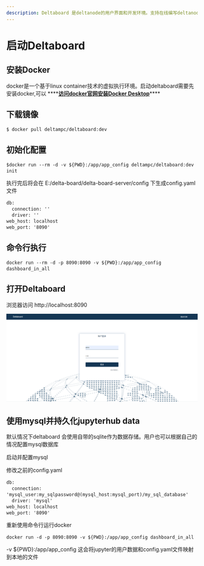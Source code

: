 ```yaml
---
description: Deltaboard 是deltanode的用户界面和开发环境。支持在线编写deltanode代码。
---
```


# 启动Deltaboard

## 安装Docker

docker是一个基于linux container技术的虚拟执行环境。启动deltaboard需要先安装docker,可以 ****[**访问docker官网安装Docker Desktop**](https://docs.docker.com/get-docker/)\*\*\*\*

## 下载镜像

```text
$ docker pull deltampc/deltaboard:dev
```

## **初始化配置**

```text
$docker run --rm -d -v ${PWD}:/app/app_config deltampc/deltaboard:dev init
```

执行完后将会在  E:/delta-board/delta-board-server/config 下生成config.yaml文件

```text
db:
  connection: ''
  driver: ''
web_host: localhost
web_port: '8090'
```

## 命令行执行



```text
docker run --rm -d -p 8090:8090 -v ${PWD}:/app/app_config dashboard_in_all
```



## **打开Deltaboard**

浏览器访问 http://localhost:8090

![](../.gitbook/assets/image.png)

## 使用mysql并持久化jupyterhub data

默认情况下deltaboard 会使用自带的sqlite作为数据存储。用户也可以根据自己的情况配置mysql数据库

启动并配置mysql 

修改之前的config.yaml

```text
db:
  connection: 'mysql_user:my_sqlpassword@(mysql_host:mysql_port)/my_sql_database'
  driver: 'mysql'
web_host: localhost
web_port: '8090'
```

重新使用命令行运行docker

```text
docker run -d -p 8090:8090 -v ${PWD}:/app/app_config dashboard_in_all
```

-v ${PWD}:/app/app\_config 这会将jupyter的用户数据和config.yaml文件映射到本地的文件

